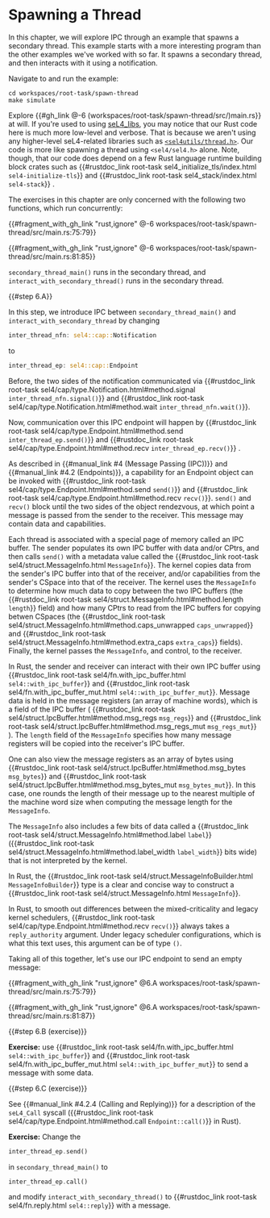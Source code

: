 <!--
    Copyright 2024, Colias Group, LLC

    SPDX-License-Identifier: CC-BY-SA-4.0
-->

# Spawning a Thread

In this chapter, we will explore IPC through an example that spawns a secondary thread.
This example starts with a more interesting program than the other examples we've worked with so far.
It spawns a secondary thread, and then interacts with it using a notification.

Navigate to and run the example:

```
cd workspaces/root-task/spawn-thread
make simulate
```

Explore {{#gh_link @-6 (workspaces/root-task/spawn-thread/src/)main.rs}} at will.
If you're used to using [seL4_libs](https://github.com/seL4/seL4_libs), you may notice that our Rust code here is much more low-level and verbose.
That is because we aren't using any higher-level seL4-related libraries such as 
[`<sel4utils/thread.h>`](https://github.com/seL4/seL4_libs/blob/master/libsel4utils/include/sel4utils/thread.h).
Our code is more like spawning a thread using `<sel4/sel4.h>` alone.
Note, though, that our code does depend on a few Rust language runtime building block crates such as
{{#rustdoc_link root-task sel4_initialize_tls/index.html `sel4-initialize-tls`}}
and
{{#rustdoc_link root-task sel4_stack/index.html `sel4-stack`}}
.

The exercises in this chapter are only concerned with the following two functions, which run concurrently:

{{#fragment_with_gh_link "rust,ignore" @-6 workspaces/root-task/spawn-thread/src/main.rs:75:79}}

{{#fragment_with_gh_link "rust,ignore" @-6 workspaces/root-task/spawn-thread/src/main.rs:81:85}}

`secondary_thread_main()` runs in the secondary thread, and `interact_with_secondary_thread()` runs in the secondary thread.

{{#step 6.A}}

In this step, we introduce IPC between `secondary_thread_main()` and `interact_with_secondary_thread` by changing

```rust
inter_thread_nfn: sel4::cap::Notification
```

to

```rust
inter_thread_ep: sel4::cap::Endpoint
```

Before, the two sides of the notification communicated via
{{#rustdoc_link root-task sel4/cap/type.Notification.html#method.signal `inter_thread_nfn.signal()`}}
and
{{#rustdoc_link root-task sel4/cap/type.Notification.html#method.wait `inter_thread_nfn.wait()`}}.

Now, communication over this IPC endpoint will happen by
{{#rustdoc_link root-task sel4/cap/type.Endpoint.html#method.send `inter_thread_ep.send()`}} and
{{#rustdoc_link root-task sel4/cap/type.Endpoint.html#method.recv `inter_thread_ep.recv()`}}
.
<!-- , as described in
{{#manual_link #4.2 (Endpoints)}}. -->

As described in {{#manual_link #4 (Message Passing (IPC))}} and {{#manual_link #4.2 (Endpoints)}}, a capability for an Endpoint object can be invoked with {{#rustdoc_link root-task sel4/cap/type.Endpoint.html#method.send `send()`}} and {{#rustdoc_link root-task sel4/cap/type.Endpoint.html#method.recv `recv()`}}.
`send()` and `recv()` block until the two sides of the object rendezvous, at which point a message is passed from the sender to the receiver.
This message may contain data and capabilities.

Each thread is associated with a special page of memory called an IPC buffer.
The sender populates its own IPC buffer with data and/or CPtrs, and then calls `send()` with a metadata value called the {{#rustdoc_link root-task sel4/struct.MessageInfo.html `MessageInfo`}}.
The kernel copies data from the sender's IPC buffer into that of the receiver, and/or capabilities from the sender's CSpace into that of the receiver.
The kernel uses the `MessageInfo` to determine how much data to copy between the two IPC buffers
(the {{#rustdoc_link root-task sel4/struct.MessageInfo.html#method.length `length`}} field)
and how many CPtrs to read from the IPC buffers for copying betwen CSpaces
(the
{{#rustdoc_link root-task sel4/struct.MessageInfo.html#method.caps_unwrapped `caps_unwrapped`}}
and
{{#rustdoc_link root-task sel4/struct.MessageInfo.html#method.extra_caps `extra_caps`}}
fields).
Finally, the kernel passes the `MessageInfo`, and control, to the receiver.

In Rust, the sender and receiver can interact with their own IPC buffer using
{{#rustdoc_link root-task sel4/fn.with_ipc_buffer.html `sel4::with_ipc_buffer`}}
and
{{#rustdoc_link root-task sel4/fn.with_ipc_buffer_mut.html `sel4::with_ipc_buffer_mut`}}.
Message data is held in the message registers (an array of machine words), which is a field of the IPC buffer (
    {{#rustdoc_link root-task sel4/struct.IpcBuffer.html#method.msg_regs `msg_regs`}}
    and
    {{#rustdoc_link root-task sel4/struct.IpcBuffer.html#method.msg_regs_mut `msg_regs_mut`}}
).
The `length` field of the `MessageInfo` specifies how many message registers will be copied into the receiver's IPC buffer.

One can also view the message registers as an array of bytes using
    {{#rustdoc_link root-task sel4/struct.IpcBuffer.html#method.msg_bytes `msg_bytes`}}
    and
    {{#rustdoc_link root-task sel4/struct.IpcBuffer.html#method.msg_bytes_mut `msg_bytes_mut`}}.
In this case, one rounds the length of their message up to the nearest multiple of the machine word size when computing the message length for the `MessageInfo`.

The `MessageInfo` also includes a few bits of data called a {{#rustdoc_link root-task sel4/struct.MessageInfo.html#method.label `label`}} ({{#rustdoc_link root-task sel4/struct.MessageInfo.html#method.label_width `label_width`}} bits wide) that is not interpreted by the kernel.

In Rust, the {{#rustdoc_link root-task sel4/struct.MessageInfoBuilder.html `MessageInfoBuilder`}} type is a clear and concise way to construct a {{#rustdoc_link root-task sel4/struct.MessageInfo.html `MessageInfo`}}.

In Rust, to smooth out differences between the mixed-criticality and legacy kernel schedulers, {{#rustdoc_link root-task sel4/cap/type.Endpoint.html#method.recv `recv()`}} always takes a `reply_authority` argument.
Under legacy scheduler configurations, which is what this text uses, this argument can be of type `()`.

Taking all of this together, let's use our IPC endpoint to send an empty message:

{{#fragment_with_gh_link "rust,ignore" @6.A workspaces/root-task/spawn-thread/src/main.rs:75:79}}

{{#fragment_with_gh_link "rust,ignore" @6.A workspaces/root-task/spawn-thread/src/main.rs:81:87}}

{{#step 6.B (exercise)}}

**Exercise:** use
{{#rustdoc_link root-task sel4/fn.with_ipc_buffer.html `sel4::with_ipc_buffer`}}
and
{{#rustdoc_link root-task sel4/fn.with_ipc_buffer_mut.html `sel4::with_ipc_buffer_mut`}}
to send a message with some data.

{{#step 6.C (exercise)}}

See {{#manual_link #4.2.4 (Calling and Replying)}} for a description of the `seL4_Call` syscall ({{#rustdoc_link root-task sel4/cap/type.Endpoint.html#method.call `Endpoint::call()`}} in Rust).

**Exercise:** Change the

```rust
inter_thread_ep.send()
```

in `secondary_thread_main()` to

```rust
inter_thread_ep.call()
```

and modify `interact_with_secondary_thread()` to {{#rustdoc_link root-task sel4/fn.reply.html `sel4::reply`}} with a message.
